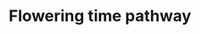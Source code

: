 ---
annotations:
- type: Pathway Ontology
  value: signaling pathway
authors:
- MaintBot
- AlexanderPico
- Mbluemel
- Fehrhart
- Eweitz
description: Barley (Hordeum vulgare L.), a cereal species with major economic and
  agricultural impact, is a facultative long-day plant, i.e. it flowers earlier in
  response to long days than to short days. Flowering time genes of the photoperiod,
  vernalization and circadian clock pathways are best studied in barley. The Ppd-H1
  gene, a pseudo-response regulator gene, is thought to be key for flowering induction
  under long days. Further important genes which convey flowering in barley under
  both photoperiods are homologs of FLOWERING LOCUS T (FT) and CONSTANS (CO). Flowering
  in response to vernalization is economically important in temperate cereals like
  barley and wheat and is controlled by the interaction of Vrn-H1 and Vrn-H2.
last-edited: 2021-05-19
organisms:
- Hordeum vulgare
redirect_from:
- /index.php/Pathway:WP2625
- /instance/WP2625
schema-jsonld:
- '@context': https://schema.org/
  '@id': https://wikipathways.github.io/pathways/WP2625.html
  '@type': Dataset
  creator:
    '@type': Organization
    name: WikiPathways
  description: Barley (Hordeum vulgare L.), a cereal species with major economic and
    agricultural impact, is a facultative long-day plant, i.e. it flowers earlier
    in response to long days than to short days. Flowering time genes of the photoperiod,
    vernalization and circadian clock pathways are best studied in barley. The Ppd-H1
    gene, a pseudo-response regulator gene, is thought to be key for flowering induction
    under long days. Further important genes which convey flowering in barley under
    both photoperiods are homologs of FLOWERING LOCUS T (FT) and CONSTANS (CO). Flowering
    in response to vernalization is economically important in temperate cereals like
    barley and wheat and is controlled by the interaction of Vrn-H1 and Vrn-H2.
  keywords:
  - (Eam8)
  - HvFT4
  - HvCEN
  - (HvPRR7)
  - (HvFT3)
  - VRN-H2
  - HvCO9
  - VRN-H1
  - Ppd-H1
  - HvELF3
  - HvCO1
  - (HvFT1)
  - Ppd-H2
  - HvLUX1
  - HvGI
  - HvCO2
  - HvFT2
  - VRN-H3
  license: CC0
  name: Flowering time pathway
seo: CreativeWork
title: Flowering time pathway
wpid: WP2625
---